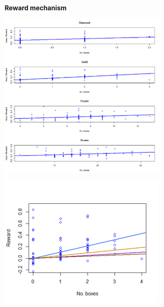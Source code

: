 ## Reward mechanism

![](./assets/images/reward_mechanism.png)

![](./assets/images/reward~bxtype.png)
